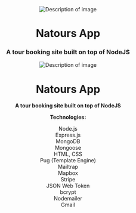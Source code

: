 <div align="center">
    <img src="https://github.com/user-attachments/assets/add23d05-c3d9-4ba2-bce2-a962166e627b" alt="Description of image" />
    <h1>Natours App</h1>
    <p><h3> A tour booking site built on top of NodeJS </h3></p>
</div>
<div align="center">
    <img src="https://github.com/user-attachments/assets/add23d05-c3d9-4ba2-bce2-a962166e627b" alt="Description of image" />
    <h1>Natours App</h1>
    <p><strong>A tour booking site built on top of NodeJS</strong></p>
    <p><strong>Technologies:</strong></p>
    <p>
        Node.js<br>
        Express.js<br>
        MongoDB<br>
        Mongoose<br>
        HTML, CSS<br>
        Pug (Template Engine)<br>
        Mailtrap<br>
        Mapbox<br>
        Stripe<br>
        JSON Web Token<br>
        bcrypt<br>
        Nodemailer<br>
        Gmail
    </p>
</div>







